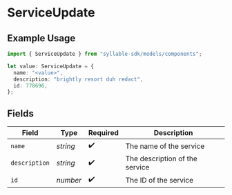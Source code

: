 # ServiceUpdate

## Example Usage

```typescript
import { ServiceUpdate } from "syllable-sdk/models/components";

let value: ServiceUpdate = {
  name: "<value>",
  description: "brightly resort duh redact",
  id: 778696,
};
```

## Fields

| Field                          | Type                           | Required                       | Description                    |
| ------------------------------ | ------------------------------ | ------------------------------ | ------------------------------ |
| `name`                         | *string*                       | :heavy_check_mark:             | The name of the service        |
| `description`                  | *string*                       | :heavy_check_mark:             | The description of the service |
| `id`                           | *number*                       | :heavy_check_mark:             | The ID of the service          |